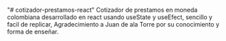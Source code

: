 "# cotizador-prestamos-react" 
Cotizador de prestamos en moneda colombiana desarrollado en react usando useState y useEfect, sencillo y facil de replicar, Agradecimiento a Juan de ala Torre por su conocimiento y forma de enseñar.